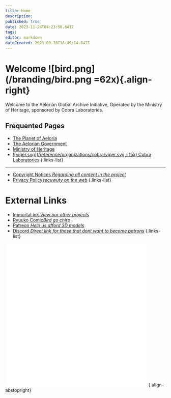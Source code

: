 ```yaml
---
title: Home
description: 
published: true
date: 2023-11-24T04:23:58.641Z
tags: 
editor: markdown
dateCreated: 2023-09-18T18:49:14.847Z
---
```


# Welcome ![bird.png](/branding/bird.png =62x){.align-right}
Welcome to the Aelorian Global Archive Initiative, Operated by the Ministry of Heritage, sponsored by Cobra Laboratories.

## Frequented Pages
- [The Planet of Aeloria](/reference/location/aeloria)
- [The Aelorian Government](/reference/species/aelorian/government)
- [Ministry of Heritage](/reference/species/aelorian/government/heritage)
- [![viper.svg](/reference/organizations/cobra/viper.svg =15x) Cobra Laboratories](reference/organization/cobra-laboratories)
{.links-list}

---
- [Copyright Notices *Regarding all content in the project*](/copyright)
- [Privacy Policy*secuwuty on the web*](/privacy)
{.links-list}







# External Links

- [Immortal.ink *View our other projects*](https://immortal.ink)
- [Ryuuko Comic*Bird go chirp*](https://comic.immortal.ink/ryuuko/latest)
- [Patreon *Help us afford 3D models*](https://patreon.com/aeternum)
- [Discord *Direct link for those that dont want to become patrons*](https://discord.gg/A8YdS9tTh2)
{.links-list}

![immortalink_initials_square450.png](/branding/immortalink_initials_square450.png){.align-abstopright}
